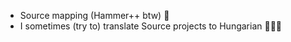 - Source mapping (Hammer++ btw) 🔨
- I sometimes (try to) translate Source projects to Hungarian 📜🇭🇺

<!---
C-Husky/C-Husky is a ✨ special ✨ repository because its `README.md` (this file) appears on your GitHub profile.
You can click the Preview link to take a look at your changes.
--->
